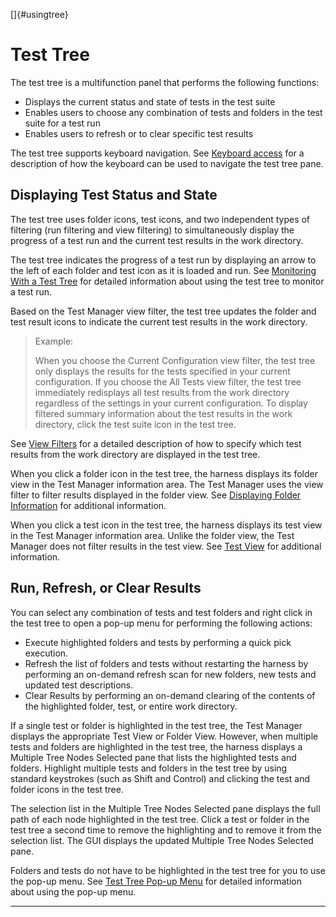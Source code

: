 <!---
  $Id$

  Copyright (c) 2001, 2024, Oracle and/or its affiliates. All rights reserved.
  DO NOT ALTER OR REMOVE COPYRIGHT NOTICES OR THIS FILE HEADER.

  This code is free software; you can redistribute it and/or modify it
  under the terms of the GNU General Public License version 2 only, as
  published by the Free Software Foundation.  Oracle designates this
  particular file as subject to the "Classpath" exception as provided
  by Oracle in the LICENSE file that accompanied this code.

  This code is distributed in the hope that it will be useful, but WITHOUT
  ANY WARRANTY; without even the implied warranty of MERCHANTABILITY or
  FITNESS FOR A PARTICULAR PURPOSE.  See the GNU General Public License
  version 2 for more details (a copy is included in the LICENSE file that
  accompanied this code).

  You should have received a copy of the GNU General Public License version
  2 along with this work; if not, write to the Free Software Foundation,
  Inc., 51 Franklin St, Fifth Floor, Boston, MA 02110-1301 USA.

  Please contact Oracle, 500 Oracle Parkway, Redwood Shores, CA 94065 USA
  or visit www.oracle.com if you need additional information or have any
  questions.
-->

[]{#usingtree}

# Test Tree

The test tree is a multifunction panel that performs the following functions:

-   Displays the current status and state of tests in the test suite
-   Enables users to choose any combination of tests and folders in the test suite for a test run
-   Enables users to refresh or to clear specific test results

The test tree supports keyboard navigation. See [Keyboard access](keyboardAccess.html) for a
description of how the keyboard can be used to navigate the test tree pane.

## Displaying Test Status and State

The test tree uses folder icons, test icons, and two independent types of filtering (run filtering
and view filtering) to simultaneously display the progress of a test run and the current test
results in the work directory.

The test tree indicates the progress of a test run by displaying an arrow to the left of each folder
and test icon as it is loaded and run. See [Monitoring With a Test Tree](../run/testTree.html) for
detailed information about using the test tree to monitor a test run.

Based on the Test Manager view filter, the test tree updates the folder and test result icons to
indicate the current test results in the work directory.

> Example:
>
> When you choose the Current Configuration view filter, the test tree only displays the results for
> the tests specified in your current configuration. If you choose the All Tests view filter, the
> test tree immediately redisplays all test results from the work directory regardless of the
> settings in your current configuration. To display filtered summary information about the test
> results in the work directory, click the test suite icon in the test tree.

See [View Filters](../browse/viewFilters.html) for a detailed description of how to specify which
test results from the work directory are displayed in the test tree.

When you click a folder icon in the test tree, the harness displays its folder view in the Test
Manager information area. The Test Manager uses the view filter to filter results displayed in the
folder view. See [Displaying Folder Information](../browse/folderInfo.html) for additional
information.

When you click a test icon in the test tree, the harness displays its test view in the Test Manager
information area. Unlike the folder view, the Test Manager does not filter results in the test view.
See [Test View](../browse/testInfo.html) for additional information.

## Run, Refresh, or Clear Results

You can select any combination of tests and test folders and right click in the test tree to open a
pop-up menu for performing the following actions:

-   Execute highlighted folders and tests by performing a quick pick execution.
-   Refresh the list of folders and tests without restarting the harness by performing an on-demand
    refresh scan for new folders, new tests and updated test descriptions.
-   Clear Results by performing an on-demand clearing of the contents of the highlighted folder,
    test, or entire work directory.

If a single test or folder is highlighted in the test tree, the Test Manager displays the
appropriate Test View or Folder View. However, when multiple tests and folders are highlighted in
the test tree, the harness displays a Multiple Tree Nodes Selected pane that lists the highlighted
tests and folders. Highlight multiple tests and folders in the test tree by using standard
keystrokes (such as Shift and Control) and clicking the test and folder icons in the test tree.

The selection list in the Multiple Tree Nodes Selected pane displays the full path of each node
highlighted in the test tree. Click a test or folder in the test tree a second time to remove the
highlighting and to remove it from the selection list. The GUI displays the updated Multiple Tree
Nodes Selected pane.

Folders and tests do not have to be highlighted in the test tree for you to use the pop-up menu. See
[Test Tree Pop-up Menu](popupmenu.html) for detailed information about using the pop-up menu.

----------------------------------------------------------------------------------------------------


